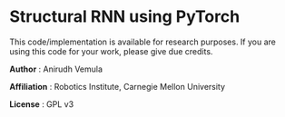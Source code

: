 # Structural RNN using PyTorch

This code/implementation is available for research purposes. If you are using this code for your work, please give due credits.

**Author** : Anirudh Vemula

**Affiliation** : Robotics Institute, Carnegie Mellon University

**License** : GPL v3

